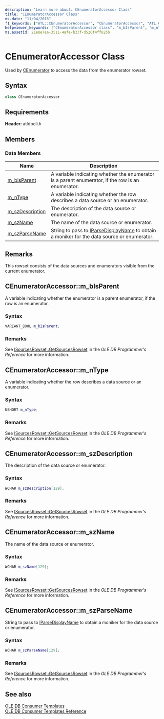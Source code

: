 ```yaml
---
description: "Learn more about: CEnumeratorAccessor Class"
title: "CEnumeratorAccessor Class"
ms.date: "11/04/2016"
f1_keywords: ["ATL::CEnumeratorAccessor", "CEnumeratorAccessor", "ATL.CEnumeratorAccessor", "CEnumeratorAccessor.m_bIsParent", "ATL::CEnumeratorAccessor::m_bIsParent", "m_bIsParent", "ATL.CEnumeratorAccessor.m_bIsParent", "CEnumeratorAccessor::m_bIsParent", "ATL::CEnumeratorAccessor::m_nType", "CEnumeratorAccessor.m_nType", "CEnumeratorAccessor::m_nType", "ATL.CEnumeratorAccessor.m_nType", "ATL::CEnumeratorAccessor::m_szDescription", "CEnumeratorAccessor.m_szDescription", "CEnumeratorAccessor::m_szDescription", "ATL.CEnumeratorAccessor.m_szDescription", "CEnumeratorAccessor::m_szName", "ATL.CEnumeratorAccessor.m_szName", "ATL::CEnumeratorAccessor::m_szName", "CEnumeratorAccessor.m_szName", "CEnumeratorAccessor::m_szParseName", "ATL::CEnumeratorAccessor::m_szParseName", "m_szParseName", "CEnumeratorAccessor.m_szParseName", "ATL.CEnumeratorAccessor.m_szParseName"]
helpviewer_keywords: ["CEnumeratorAccessor class", "m_bIsParent", "m_nType", "m_szDescription", "m_szName", "m_szParseName"]
ms.assetid: 21e8e7ea-3511-4afe-b33f-d520f4ff82bb
---
```

# CEnumeratorAccessor Class

Used by [CEnumerator](../../data/oledb/cenumerator-class.md) to access the data from the enumerator rowset.

## Syntax

```cpp
class CEnumeratorAccessor
```

## Requirements

**Header:** atldbcli.h

## Members

### Data Members

| Name | Description |
|-|-|
|[m_bIsParent](#bisparent)|A variable indicating whether the enumerator is a parent enumerator, if the row is an enumerator.|
|[m_nType](#ntype)|A variable indicating whether the row describes a data source or an enumerator.|
|[m_szDescription](#szdescription)|The description of the data source or enumerator.|
|[m_szName](#szname)|The name of the data source or enumerator.|
|[m_szParseName](#szparsename)|String to pass to [IParseDisplayName](/windows/win32/api/oleidl/nn-oleidl-iparsedisplayname) to obtain a moniker for the data source or enumerator.|

## Remarks

This rowset consists of the data sources and enumerators visible from the current enumerator.

## <a name="bisparent"></a> CEnumeratorAccessor::m_bIsParent

A variable indicating whether the enumerator is a parent enumerator, if the row is an enumerator.

### Syntax

```cpp
VARIANT_BOOL m_bIsParent;
```

### Remarks

See [ISourcesRowset::GetSourcesRowset](/previous-versions/windows/desktop/ms711200(v=vs.85)) in the *OLE DB Programmer's Reference* for more information.

## <a name="ntype"></a> CEnumeratorAccessor::m_nType

A variable indicating whether the row describes a data source or an enumerator.

### Syntax

```cpp
USHORT m_nType;
```

### Remarks

See [ISourcesRowset::GetSourcesRowset](/previous-versions/windows/desktop/ms711200(v=vs.85)) in the *OLE DB Programmer's Reference* for more information.

## <a name="szdescription"></a> CEnumeratorAccessor::m_szDescription

The description of the data source or enumerator.

### Syntax

```cpp
WCHAR m_szDescription[129];
```

### Remarks

See [ISourcesRowset::GetSourcesRowset](/previous-versions/windows/desktop/ms711200(v=vs.85)) in the *OLE DB Programmer's Reference* for more information.

## <a name="szname"></a> CEnumeratorAccessor::m_szName

The name of the data source or enumerator.

### Syntax

```cpp
WCHAR m_szName[129];
```

### Remarks

See [ISourcesRowset::GetSourcesRowset](/previous-versions/windows/desktop/ms711200(v=vs.85)) in the *OLE DB Programmer's Reference* for more information.

## <a name="szparsename"></a> CEnumeratorAccessor::m_szParseName

String to pass to [IParseDisplayName](/windows/win32/api/oleidl/nn-oleidl-iparsedisplayname) to obtain a moniker for the data source or enumerator.

### Syntax

```cpp
WCHAR m_szParseName[129];
```

### Remarks

See [ISourcesRowset::GetSourcesRowset](/previous-versions/windows/desktop/ms711200(v=vs.85)) in the *OLE DB Programmer's Reference* for more information.

## See also

[OLE DB Consumer Templates](../../data/oledb/ole-db-consumer-templates-cpp.md)<br/>
[OLE DB Consumer Templates Reference](../../data/oledb/ole-db-consumer-templates-reference.md)
